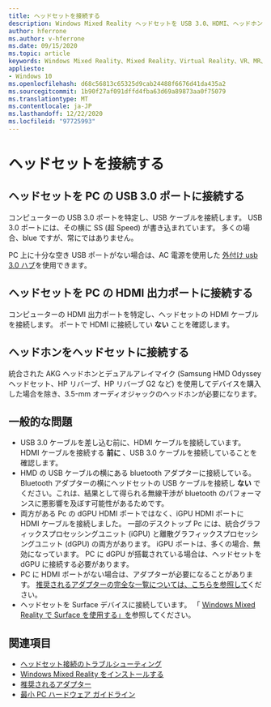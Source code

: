 ```yaml
---
title: ヘッドセットを接続する
description: Windows Mixed Reality ヘッドセットを USB 3.0、HDMI、ヘッドホンに接続する方法について説明します。
author: hferrone
ms.author: v-hferrone
ms.date: 09/15/2020
ms.topic: article
keywords: Windows Mixed Reality、Mixed Reality、Virtual Reality、VR、MR、ヘッドセット、セットアップ、はじめに
appliesto:
- Windows 10
ms.openlocfilehash: d68c56813c65325d9cab24488f6676d41da435a2
ms.sourcegitcommit: 1b90f27af091dffd4fba63d69a89873aa0f75079
ms.translationtype: MT
ms.contentlocale: ja-JP
ms.lasthandoff: 12/22/2020
ms.locfileid: "97725993"
---
```

# <a name="plug-in-your-headset"></a>ヘッドセットを接続する

## <a name="connect-your-headset-to-your-pcs-usb-30-port"></a>ヘッドセットを PC の USB 3.0 ポートに接続する

コンピューターの USB 3.0 ポートを特定し、USB ケーブルを接続します。 USB 3.0 ポートには、その横に SS (超 Speed) が書き込まれています。 多くの場合、blue ですが、常にではありません。

PC 上に十分な空き USB ポートがない場合は、AC 電源を使用した [外付け usb 3.0 ハブ](recommended-adapters-for-windows-mixed-reality-capable-pcs.md#using-external-usb-30-hubs-with-windows-mixed-reality-headsets)を使用できます。

## <a name="connect-your-headset-to-your-pcs-hdmi-out-port"></a>ヘッドセットを PC の HDMI 出力ポートに接続する

コンピューターの HDMI 出力ポートを特定し、ヘッドセットの HDMI ケーブルを接続します。 ポートで HDMI に接続してい **ない** ことを確認します。

## <a name="connect-headphones-to-your-headset"></a>ヘッドホンをヘッドセットに接続する

統合された AKG ヘッドホンとデュアルアレイマイク (Samsung HMD Odyssey ヘッドセット、HP リバーブ、HP リバーブ G2 など) を使用してデバイスを購入した場合を除き、3.5-mm オーディオジャックのヘッドホンが必要になります。

## <a name="common-issues"></a>一般的な問題

* USB 3.0 ケーブルを差し込む前に、HDMI ケーブルを接続しています。  HDMI ケーブルを接続する **前に** 、USB 3.0 ケーブルを接続していることを確認します。
* HMD の USB ケーブルの横にある bluetooth アダプターに接続している。 Bluetooth アダプターの横にヘッドセットの USB ケーブルを接続し **ない** でください。これは、結果として得られる無線干渉が bluetooth のパフォーマンスに悪影響を及ぼす可能性があるためです。
* 両方がある Pc の dGPU HDMI ポートではなく、iGPU HDMI ポートに HDMI ケーブルを接続しました。 一部のデスクトップ Pc には、統合グラフィックスプロセッシングユニット (iGPU) と離散グラフィックスプロセッシングユニット (dGPU) の両方があります。 iGPU ポートは、多くの場合、無効になっています。 PC に dGPU が搭載されている場合は、ヘッドセットを dGPU に接続する必要があります。  
* PC に HDMI ポートがない場合は、アダプターが必要になることがあります。 [推奨されるアダプターの完全な一覧については、こちらを参照して](recommended-adapters-for-windows-mixed-reality-capable-pcs.md)ください。
* ヘッドセットを Surface デバイスに接続しています。 「 [Windows Mixed Reality で Surface を使用する」を](windows-mixed-reality-minimum-pc-hardware-compatibility-guidelines.md#windows-mixed-reality-and-surface)参照してください。

## <a name="see-also"></a>関連項目

* [ヘッドセット接続のトラブルシューティング](headset-connectivity.md)
* [Windows Mixed Reality をインストールする](install-windows-mixed-reality.md)
* [推奨されるアダプター](recommended-adapters-for-windows-mixed-reality-capable-pcs.md)
* [最小 PC ハードウェア ガイドライン](windows-mixed-reality-minimum-pc-hardware-compatibility-guidelines.md)
